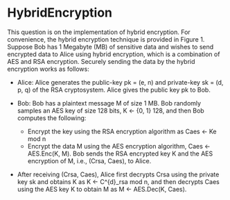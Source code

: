 # HybridEncryption
This question is on the implementation of hybrid encryption. For convenience, the hybrid encryption technique is provided in Figure 1. Suppose Bob has 1 Megabyte (MB) of sensitive data
and wishes to send encrypted data to Alice using hybrid encryption, which is a combination of AES and RSA encryption. Securely sending the data by the hybrid encryption works as follows:

* Alice: Alice generates the public-key pk = (e, n) and private-key sk = (d, p, q) of the RSA
cryptosystem. Alice gives the public key pk to Bob.

* Bob: Bob has a plaintext message M of size 1 MB. Bob randomly samples an AES key of size 128 bits, K ← {0, 1} 128, and then Bob computes the following:
  * Encrypt the key using the RSA encryption algorithm as Caes ← Ke mod n
  * Encrypt the data M using the AES encryption algorithm, Caes ← AES.Enc(K, M).
Bob sends the RSA encrypted key K and the AES encryption of M, i.e., (Crsa, Caes), to Alice.

* After receiving (Crsa, Caes), Alice first decrypts Crsa using the private key sk and
obtains K as K ← C^{d}_rsa mod n, and then decrypts Caes using the AES key K to obtain M as M ← AES.Dec(K, Caes).
  
  


